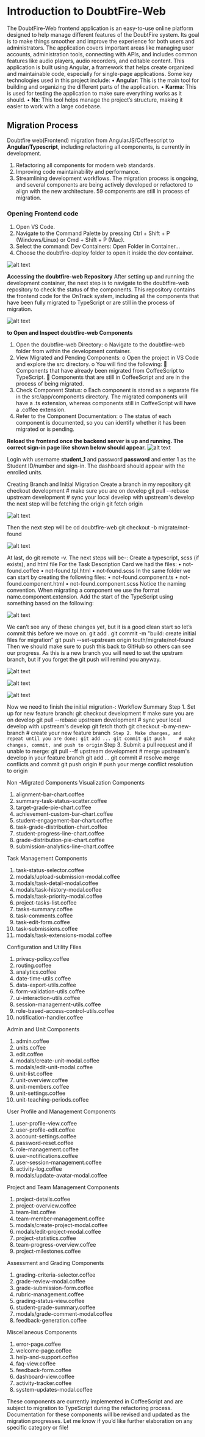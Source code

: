 # Introduction to DoubtFire-Web 
The DoubtFire-Web frontend application is an easy-to-use online platform designed to help manage different features of the DoubtFire system. Its goal is to make things smoother and improve the experience for both users and administrators. The application covers important areas like managing user accounts, administration tools, connecting with APIs, and includes common features like audio players, audio recorders, and editable content.
This application is built using Angular, a framework that helps create organized and maintainable code, especially for single-page applications. Some key technologies used in this project include:
•	**Angular**: This is the main tool for building and organizing the different parts of the application.
•	**Karma**: This is used for testing the application to make sure everything works as it should.
•	**Nx**: This tool helps manage the project’s structure, making it easier to work with a large codebase.
## Migration Process
Doubtfire web(Frontend) migration from AngularJS/Coffeescript to **Angular/Typescript**, including refactoring all components, is currently in development.
1.	Refactoring all components for modern web standards.
2.	Improving code maintainability and performance.
3.	Streamlining development workflows.
The migration process is ongoing, and several components are being actively developed or refactored to align with the new architecture.
59 components are still in process of migration.

### Opening Frontend code
1.	Open VS Code.
2.	Navigate to the Command Palette by pressing Ctrl + Shift + P (Windows/Linux) or Cmd + Shift + P (Mac).
3.	Select the command:
Dev Containers: Open Folder in Container...
4.	Choose the doubtfire-deploy folder to open it inside the dev container.

![alt text](image-1.png)

**Accessing the doubtfire-web Repository**
After setting up and running the development container, the next step is to navigate to the doubtfire-web repository to check the status of the components. This repository contains the frontend code for the OnTrack system, including all the components that have been fully migrated to TypeScript or are still in the process of migration.

![alt text](image-2.png)

**to Open and Inspect doubtfire-web Components**
1.	Open the doubtfire-web Directory:
o	Navigate to the doubtfire-web folder from within the development container.
2.	View Migrated and Pending Components:
o	Open the project in VS Code and explore the src directory.
o	You will find the following:
	Components that have already been migrated from CoffeeScript to TypeScript.
	Components that are still in CoffeeScript and are in the process of being migrated.
3.	Check Component Status:
o	Each component is stored as a separate file in the src/app/components directory. The migrated components will have a .ts extension, whereas components still in CoffeeScript will have a .coffee extension.
4.	Refer to the Component Documentation:
o	The status of each component is documented, so you can identify whether it has been migrated or is pending.

**Reload the frontend once the backend server is up and running. The correct sign-in page like shown below should appear.**
![alt text](image-3.png)

Login with username **student_1** and password **password** and enter 1 as the Student ID/number and sign-in. The dashboard should appear with the enrolled units.

Creating Branch and Initial Migration
Create a branch in my repository 
git checkout development # make sure you are on develop
git pull --rebase upstream development # sync your local develop with upstream's develop
the next step will be fetching the origin git fetch origin

![alt text](image-4.png)

Then the next step will be 
cd doubtfire-web
git checkout -b migrate/not-found

![alt text](image-5.png)

At last, do git remote -v.
The next steps will be-:
 Create a typescript, scss (if exists), and html file
For the Task Description Card we had the files:
•	not-found.coffee
•	not-found.tpl.html
•	not-found.scss
In the same folder we can start by creating the following files:
•	not-found.component.ts
•	not-found.component.html
•	not-found.component.scss
Notice the naming convention. When migrating a component we use the format name.component.extension. Add the start of the TypeScript using something based on the following:

![alt text](image-6.png)

We can’t see any of these changes yet, but it is a good clean start so let’s commit this before we move on.
git add .
git commit -m "build: create initial files for migration”
git push --set-upstream origin touth/migrate/not-found
Then we should make sure to push this back to GitHub so others can see our progress. As this is a new branch you will need to set the upstram branch, but if you forget the git push will remind you anyway.

![alt text](image-7.png)

![alt text](image-8.png)

![alt text](/image-9.png)

Now we need to finish the initial migration-:
Workflow Summary
Step 1. Set up for new feature branch:
git checkout development                # make sure you are on develop
git pull --rebase upstream development  # sync your local develop with upstream's develop
git fetch thoth
git checkout -b my-new-branch           # create your new feature branch```
Step 2. Make changes, and repeat until you are done:
git add ...
git commit
git push     # make changes, commit, and push to origin```
Step 3. Submit a pull request and if unable to merge:
git pull --ff upstream development # merge upstream's develop in your feature branch
git add ...
git commit           # resolve merge conflicts and commit
git push origin                    # push your merge conflict resolution to origin

Non -Migrated Components 
Visualization Components
1.	alignment-bar-chart.coffee
2.	summary-task-status-scatter.coffee
3.	target-grade-pie-chart.coffee
4.	achievement-custom-bar-chart.coffee
5.	student-engagement-bar-chart.coffee
6.	task-grade-distribution-chart.coffee
7.	student-progress-line-chart.coffee
8.	grade-distribution-pie-chart.coffee
9.	submission-analytics-line-chart.coffee


Task Management Components
1.	task-status-selector.coffee
2.	modals/upload-submission-modal.coffee
3.	modals/task-detail-modal.coffee
4.	modals/task-history-modal.coffee
5.	modals/task-priority-modal.coffee
6.	project-tasks-list.coffee
7.	tasks-summary.coffee
8.	task-comments.coffee
9.	task-edit-form.coffee
10.	task-submissions.coffee
11.	modals/task-extensions-modal.coffee

Configuration and Utility Files
1.	privacy-policy.coffee
2.	routing.coffee
3.	analytics.coffee
4.	date-time-utils.coffee
5.	data-export-utils.coffee
6.	form-validation-utils.coffee
7.	ui-interaction-utils.coffee
8.	session-management-utils.coffee
9.	role-based-access-control-utils.coffee
10.	notification-handler.coffee


Admin and Unit Components
1.	admin.coffee
2.	units.coffee
3.	edit.coffee
4.	modals/create-unit-modal.coffee
5.	modals/edit-unit-modal.coffee
6.	unit-list.coffee
7.	unit-overview.coffee
8.	unit-members.coffee
9.	unit-settings.coffee
10.	unit-teaching-periods.coffee

User Profile and Management Components
1.	user-profile-view.coffee
2.	user-profile-edit.coffee
3.	account-settings.coffee
4.	password-reset.coffee
5.	role-management.coffee
6.	user-notifications.coffee
7.	user-session-management.coffee
8.	activity-log.coffee
9.	modals/update-avatar-modal.coffee

Project and Team Management Components
1.	project-details.coffee
2.	project-overview.coffee
3.	team-list.coffee
4.	team-member-management.coffee
5.	modals/create-project-modal.coffee
6.	modals/edit-project-modal.coffee
7.	project-statistics.coffee
8.	team-progress-overview.coffee
9.	project-milestones.coffee





Assessment and Grading Components
1.	grading-criteria-selector.coffee
2.	grade-review-modal.coffee
3.	grade-submission-form.coffee
4.	rubric-management.coffee
5.	grading-status-view.coffee
6.	student-grade-summary.coffee
7.	modals/grade-comment-modal.coffee
8.	feedback-generation.coffee

Miscellaneous Components
1.	error-page.coffee
2.	welcome-page.coffee
3.	help-and-support.coffee
4.	faq-view.coffee
5.	feedback-form.coffee
6.	dashboard-view.coffee
7.	activity-tracker.coffee
8.	system-updates-modal.coffee

These components are currently implemented in CoffeeScript and are subject to migration to TypeScript during the refactoring process. Documentation for these components will be revised and updated as the migration progresses. Let me know if you’d like further elaboration on any specific category or file!



